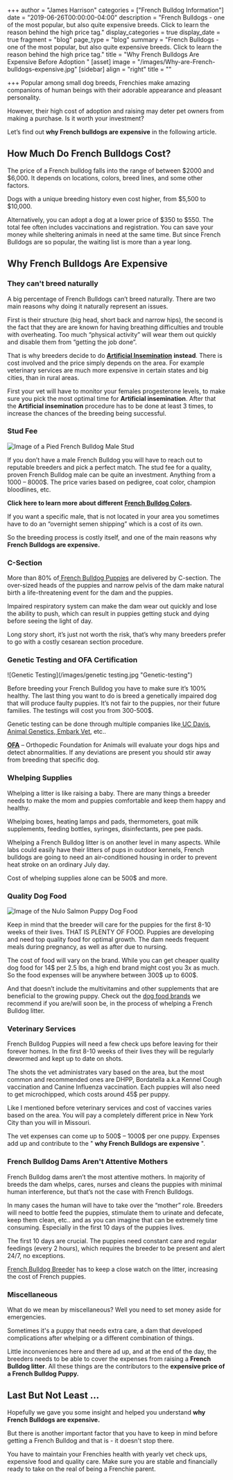 +++
author = "James Harrison"
categories = ["French Bulldog Information"]
date = "2019-06-26T00:00:00-04:00"
description = "French Bulldogs - one of the most popular, but also quite expensive breeds. Click to learn the reason behind the high price tag."
display_categories = true
display_date = true
fragment = "blog"
page_type = "blog"
summary = "French Bulldogs - one of the most popular, but also quite expensive breeds. Click to learn the reason behind the high price tag."
title = "Why French Bulldogs Are Expensive Before Adoption  "
[asset]
image = "/images/Why-are-French-bulldogs-expensive.jpg"
[sidebar]
align = "right"
title = ""

+++
Popular among small dog breeds, Frenchies make amazing companions of human beings with their adorable appearance and pleasant personality.

However, their high cost of adoption and raising may deter pet owners from making a purchase. Is it worth your investment?

Let’s find out **why French bulldogs are expensive** in the following article.

## How Much Do French Bulldogs Cost?

The price of a French bulldog falls into the range of between $2000 and $6,000. It depends on locations, colors, breed lines, and some other factors.

Dogs with a unique breeding history even cost higher, from $5,500 to $10,000.

Alternatively, you can adopt a dog at a lower price of $350 to $550. The total fee often includes vaccinations and registration. You can save your money while sheltering animals in need at the same time. But since French Bulldogs are so popular, the waiting list is more than a year long.

## Why French Bulldogs Are Expensive

### They can't breed naturally 

A big percentage of French Bulldogs can’t breed naturally. There are two main reasons why doing it naturally represent an issues.

First is their structure (big head, short back and narrow hips), the second is the fact that they are are known for having breathing difficulties and trouble with overheating. Too much “physical activity” will wear them out quickly and disable them from “getting the job done”.

That is why breeders decide to do [**Artificial Insemination**](https://wagwalking.com/treatment/artificial-insemination "Dog Artificial Insemination") **instead**. There is cost involved and the price simply depends on the area. For example veterinary services are much more expensive in certain states and big cities, than in rural areas.

First your vet will have to monitor your females progesterone levels, to make sure you pick the most optimal time for **Artificial insemination**. After that the **Artificial insemination** procedure has to be done at least 3 times, to increase the chances of the breeding being successful.

### Stud Fee

![Image of a  Pied French Bulldog Male Stud ](/images/Stud-fee-French-Bulldogs.jpg "French-bulldog-stud")

If you don’t have a male French Bulldog you will have to reach out to reputable breeders and pick a perfect match. The stud fee for a quality, proven French Bulldog male can be quite an investment. Anything from a 1000 – 8000$. The price varies based on pedigree, coat color, champion bloodlines, etc.

**Click here to learn more about different** [**French Bulldog Colors**](https://ethicalfrenchie.com/blog/french-bulldog-colors-explained/ "French Bulldog Colors")**.**

If you want a specific male, that is not located in your area you sometimes have to do an “overnight semen shipping” which is a cost of its own.

So the breeding process is costly itself, and one of the main reasons why **French Bulldogs are expensive.**

### C-Section

More than 80% of[ French Bulldog Puppies](https://ethicalfrenchie.com/puppies/ "French Bulldog Puppies") are delivered by C-section. The over-sized heads of the puppies and narrow pelvis of the dam make natural birth a life-threatening event for the dam and the puppies. 

Impaired respiratory system can make the dam wear out quickly and lose the ability to push, which can result in puppies getting stuck and dying before seeing the light of day.

Long story short, it’s just not worth the risk, that’s why many breeders prefer to go with a costly cesarean section procedure.

### Genetic Testing and OFA Certification

![Genetic Testing](/images/genetic testing.jpg "Genetic-testing")

Before breeding your French Bulldog you have to make sure it’s 100% healthy. The last thing you want to do is breed a genetically impaired dog that will produce faulty puppies. It’s not fair to the puppies, nor their future families. The testings will cost you from 300-500$.

Genetic testing can be done through multiple companies like[ UC Davis](https://www.vgl.ucdavis.edu/ "UC Davis dog testing"), [Animal Genetics](https://www.animalgenetics.us/Home.shtml "Animal Genetics Dog Testing"),[ Embark Vet](https://embarkvet.com/ "Embark Vet Dog Testing"), etc..

[**OFA**](https://www.ofa.org/ "OFA") – Orthopedic Foundation for Animals will evaluate your dogs hips and detect abnormalities. If any deviations are present you should stir away from breeding that specific dog.

### Whelping Supplies

Whelping a litter is like raising a baby. There are many things a breeder needs to make the mom and puppies comfortable and keep them happy and healthy. 

Whelping boxes, heating lamps and pads, thermometers, goat milk supplements, feeding bottles, syringes, disinfectants, pee pee pads.

Whelping a French Bulldog litter is on another level in many aspects. While labs could easily have their litters of pups in outdoor kennels, French bulldogs are going to need an air-conditioned housing in order to prevent heat stroke on an ordinary July day.

Cost of whelping supplies alone can be 500$ and more.

### Quality Dog Food

![Image of the Nulo Salmon Puppy Dog Food](/images/nulo-dog-food-for-french-bulldog.png "Nulo-puppy-dog-food")

Keep in mind that the breeder will care for the puppies for the first 8-10 weeks of their lives. THAT IS PLENTY OF FOOD. Puppies are developing and need top quality food for optimal growth. The dam needs frequent meals during pregnancy, as well as after due to nursing.

The cost of food will vary on the brand. While you can get cheaper quality dog food for 14$ per 2.5 lbs, a high end brand might cost you 3x as much. So the food expenses will be anywhere between 300$ up to 600$.

And that doesn’t include the multivitamins and other supplements that are beneficial to the growing puppy. Check  out the [dog food brands](https://ethicalfrenchie.com/blog/french-bulldog-care-13-best-dog-food-brands/ "Dog Food Brands") we recommend if you are/will soon be, in the process of whelping a French Bulldog litter.

### Veterinary Services

French Bulldog Puppies will need a few check ups before leaving for their forever homes. In the first 8-10 weeks of their lives they will be regularly dewormed and kept up to date on shots.

The shots the vet administrates vary based on the area, but the most common and recommended ones are DHPP, Bordatella a.k.a Kennel Cough vaccination and Canine Influenza vaccination. Each puppies will also need to get microchipped, which costs around 45$ per puppy.

Like I mentioned before veterinary services and cost of vaccines varies based on the area. You will pay a completely different price in New York City than you will in Missouri.

The vet expenses can come up to 500$ – 1000$ per one puppy. Expenses add up and contribute to the " **why French Bulldogs are expensive** ".

### French Bulldog Dams Aren't Attentive Mothers

French Bulldog dams aren’t the most attentive mothers. In majority of breeds the dam whelps, cares, nurses and cleans the puppies with minimal human interference, but that’s not the case with French Bulldogs.

In many cases the human will have to take over the “mother” role. Breeders will need to bottle feed the puppies, stimulate them to urinate and defecate, keep them clean, etc.. and as you can imagine that can be extremely time consuming. Especially in the first 10 days of the puppies lives.

The first 10 days are crucial. The puppies need constant care and regular feedings (every 2 hours), which requires the breeder to be present and alert 24/7, no exceptions.

[French Bulldog Breeder](https://ethicalfrenchie.com/ "French Bulldog Breeder") has to keep a close watch on the litter, increasing the cost of French puppies.

### Miscellaneous 

What do we mean by miscellaneous? Well you need to set money aside for emergencies.

Sometimes it's a puppy that needs extra care, a dam that developed complications after  whelping or a different combination of things.

Little inconveniences here and there ad up, and at the end of the day, the breeders needs to be able to cover the expenses from raising a **French Bulldog litter**. All these things are the contributors to the **expensive price of a French Bulldog Puppy.**

## Last But Not Least ...

Hopefully we gave you some insight and helped you understand **why French Bulldogs are expensive.**

But there is another important factor that you have to keep in mind before getting a French Bulldog and that is - it doesn't stop there.

You have to maintain your Frenchies health with yearly vet check ups, expensive food and quality care. Make sure you are stable and financially ready to take on the real of being a Frenchie parent.